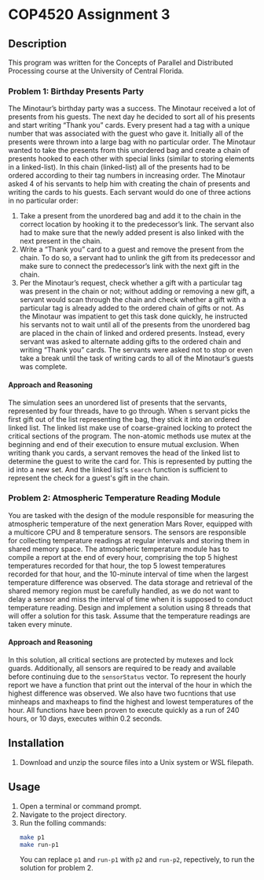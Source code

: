 # COP4520 Assignment 3
## Description
This program was written for the Concepts of Parallel and Distributed Processing course at the
    University of Central Florida.

### Problem 1: Birthday Presents Party
The Minotaur’s birthday party was a success. The Minotaur received a lot of presents 
    from his guests. The next day he decided to sort all of his presents and start writing
    “Thank you” cards. Every present had a tag with a unique number that was associated
    with the guest who gave it. Initially all of the presents were thrown into a large bag with
    no particular order. The Minotaur wanted to take the presents from this unordered bag
    and create a chain of presents hooked to each other with special links (similar to storing
    elements in a linked-list). In this chain (linked-list) all of the presents had to be ordered
    according to their tag numbers in increasing order. 
The Minotaur asked 4 of his servants
    to help him with creating the chain of presents and writing the cards to his guests. Each
    servant would do one of three actions in no particular order: 
1. Take a present from the
    unordered bag and add it to the chain in the correct location by hooking it to the
    predecessor’s link. The servant also had to make sure that the newly added present is
    also linked with the next present in the chain. 
2. Write a “Thank you” card to a guest and
    remove the present from the chain. To do so, a servant had to unlink the gift from its
    predecessor and make sure to connect the predecessor’s link with the next gift in the
    chain. 
3. Per the Minotaur’s request, check whether a gift with a particular tag was
    present in the chain or not; without adding or removing a new gift, a servant would scan
    through the chain and check whether a gift with a particular tag is already added to the
    ordered chain of gifts or not. 
As the Minotaur was impatient to get this task done
    quickly, he instructed his servants not to wait until all of the presents from the
    unordered bag are placed in the chain of linked and ordered presents. Instead, every
    servant was asked to alternate adding gifts to the ordered chain and writing “Thank you”
    cards. The servants were asked not to stop or even take a break until the task of writing
    cards to all of the Minotaur’s guests was complete.

#### Approach and Reasoning
The simulation sees an unordered list of presents that the servants, represented by four threads,
    have to go through. When s servant picks the first gift out of the list representing the bag,
    they stick it into an ordered linked list. The linked list make use of coarse-grained locking to
    protect the critical sections of the program. The non-atomic methods use mutex at the beginning 
    and end of their execution to ensure mutual exclusion. When writing thank you cards, a servant
    removes the head of the linked list to determine the guest to write the card for. This is
    represented by putting the id into a new set. And the linked list's `search` function is
    sufficient to represent the check for a guest's gift in the chain.



### Problem 2: Atmospheric Temperature Reading Module
You are tasked with the design of the module responsible for measuring the atmospheric
    temperature of the next generation Mars Rover, equipped with a multicore CPU and 8
    temperature sensors. The sensors are responsible for collecting temperature readings at
    regular intervals and storing them in shared memory space. 
The atmospheric temperature module has to compile a report at the end of every hour, 
    comprising the top 5 highest temperatures recorded for that hour, the top 5 lowest 
    temperatures recorded for that hour, and the 10-minute interval of time when the 
    largest temperature difference was observed. The data storage and retrieval of the 
    shared memory region must be carefully handled, as we do not want to delay a sensor and
    miss the interval of time when it is supposed to conduct temperature reading. 
Design and implement a solution using 8 threads that will offer a solution for this task.
    Assume that the temperature readings are taken every minute.

#### Approach and Reasoning
In this solution, all critical sections are protected by mutexes and lock guards. Additionally, all 
    sensors are required to be ready and available before continuing due to the `sensorStatus` 
    vector.
To represent the hourly report we have a function that print out the interval of the hour in which
    the highest difference was observed. We also have two fucntions that use minheaps and maxheaps 
    to find the highest and lowest temperatures of the hour.
All functions have been proven to execute quickly as a run of 240 hours, or 10 days, executes within 0.2 seconds.


## Installation
1. Download and unzip the source files into a Unix system or WSL filepath.

## Usage
1. Open a terminal or command prompt.
2. Navigate to the project directory.
3. Run the folling commands:
    ```bash
    make p1
    make run-p1
    ```
    You can replace `p1` and `run-p1` with `p2` and `run-p2`, repectively, to run the solution
    for problem 2.
